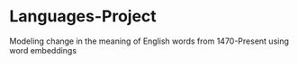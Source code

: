 # Languages-Project
Modeling change in the meaning of English words from 1470-Present using word embeddings


